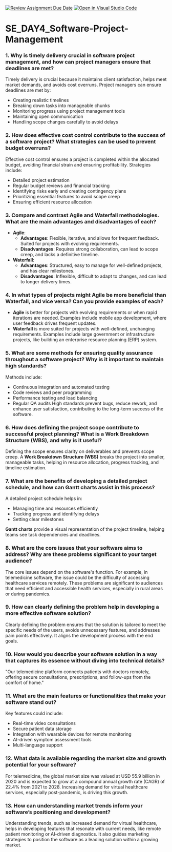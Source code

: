 [![Review Assignment Due Date](https://classroom.github.com/assets/deadline-readme-button-22041afd0340ce965d47ae6ef1cefeee28c7c493a6346c4f15d667ab976d596c.svg)](https://classroom.github.com/a/9pw6JKcu)
[![Open in Visual Studio Code](https://classroom.github.com/assets/open-in-vscode-2e0aaae1b6195c2367325f4f02e2d04e9abb55f0b24a779b69b11b9e10269abc.svg)](https://classroom.github.com/online_ide?assignment_repo_id=15655935&assignment_repo_type=AssignmentRepo)
# SE_DAY4_Software-Project-Management
### 1. Why is timely delivery crucial in software project management, and how can project managers ensure that deadlines are met?
   Timely delivery is crucial because it maintains client satisfaction, helps meet market demands, and avoids cost overruns. Project managers can ensure deadlines are met by:
   - Creating realistic timelines
   - Breaking down tasks into manageable chunks
   - Monitoring progress using project management tools
   - Maintaining open communication
   - Handling scope changes carefully to avoid delays

### 2. How does effective cost control contribute to the success of a software project? What strategies can be used to prevent budget overruns?
   Effective cost control ensures a project is completed within the allocated budget, avoiding financial strain and ensuring profitability. Strategies include:
   - Detailed project estimation
   - Regular budget reviews and financial tracking
   - Identifying risks early and creating contingency plans
   - Prioritizing essential features to avoid scope creep
   - Ensuring efficient resource allocation

### 3. Compare and contrast Agile and Waterfall methodologies. What are the main advantages and disadvantages of each?
   - **Agile**: 
     - **Advantages**: Flexible, iterative, and allows for frequent feedback. Suited for projects with evolving requirements.
     - **Disadvantages**: Requires strong collaboration, can lead to scope creep, and lacks a definitive timeline.
   - **Waterfall**:
     - **Advantages**: Structured, easy to manage for well-defined projects, and has clear milestones.
     - **Disadvantages**: Inflexible, difficult to adapt to changes, and can lead to longer delivery times.
   
### 4. In what types of projects might Agile be more beneficial than Waterfall, and vice versa? Can you provide examples of each?
   - **Agile** is better for projects with evolving requirements or when rapid iterations are needed. Examples include mobile app development, where user feedback drives frequent updates.
   - **Waterfall** is more suited for projects with well-defined, unchanging requirements. Examples include large government or infrastructure projects, like building an enterprise resource planning (ERP) system.

### 5. What are some methods for ensuring quality assurance throughout a software project? Why is it important to maintain high standards?
   Methods include:
   - Continuous integration and automated testing
   - Code reviews and peer programming
   - Performance testing and load balancing
   - Regular QA audits
   High standards prevent bugs, reduce rework, and enhance user satisfaction, contributing to the long-term success of the software.

### 6. How does defining the project scope contribute to successful project planning? What is a Work Breakdown Structure (WBS), and why is it useful?
   Defining the scope ensures clarity on deliverables and prevents scope creep. A **Work Breakdown Structure (WBS)** breaks the project into smaller, manageable tasks, helping in resource allocation, progress tracking, and timeline estimation.

### 7. What are the benefits of developing a detailed project schedule, and how can Gantt charts assist in this process?
   A detailed project schedule helps in:
   - Managing time and resources efficiently
   - Tracking progress and identifying delays
   - Setting clear milestones
     
   **Gantt charts** provide a visual representation of the project timeline, helping teams see task dependencies and deadlines.

### 8. What are the core issues that your software aims to address? Why are these problems significant to your target audience?
   The core issues depend on the software's function. For example, in telemedicine software, the issue could be the difficulty of accessing healthcare services remotely. These problems are significant to audiences that need efficient and accessible health services, especially in rural areas or during pandemics.

### 9. How can clearly defining the problem help in developing a more effective software solution?
   Clearly defining the problem ensures that the solution is tailored to meet the specific needs of the users, avoids unnecessary features, and addresses pain points effectively. It aligns the development process with the end goals.

### 10. How would you describe your software solution in a way that captures its essence without diving into technical details?
   "Our telemedicine platform connects patients with doctors remotely, offering secure consultations, prescriptions, and follow-ups from the comfort of home."

### 11. What are the main features or functionalities that make your software stand out?
   Key features could include:
   - Real-time video consultations
   - Secure patient data storage
   - Integration with wearable devices for remote monitoring
   - AI-driven symptom assessment tools
   - Multi-language support

### 12. What data is available regarding the market size and growth potential for your software?
   For telemedicine, the global market size was valued at USD 55.9 billion in 2020 and is expected to grow at a compound annual growth rate (CAGR) of 22.4% from 2021 to 2028. Increasing demand for virtual healthcare services, especially post-pandemic, is driving this growth.

### 13. How can understanding market trends inform your software’s positioning and development?
   Understanding trends, such as increased demand for virtual healthcare, helps in developing features that resonate with current needs, like remote patient monitoring or AI-driven diagnostics. It also guides marketing strategies to position the software as a leading solution within a growing market.
